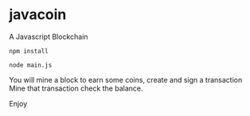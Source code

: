 # javacoin
A Javascript Blockchain 


`npm install`

`node main.js`


You will mine a block to earn some coins,
create and sign a transaction
Mine that transaction
check the balance.

Enjoy
